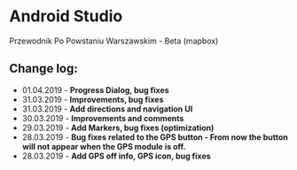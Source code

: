 # Android Studio
Przewodnik Po Powstaniu Warszawskim - Beta (mapbox)

## Change log:

* 01.04.2019 - <b>Progress Dialog, bug fixes</b>
* 31.03.2019 - <b>Improvements, bug fixes</b>
* 31.03.2019 - <b>Add directions and navigation UI</b>
* 30.03.2019 - <b>Improvements and comments</b>
* 29.03.2019 - <b>Add Markers, bug fixes (optimization)</b>
* 28.03.2019 - <b>Bug fixes related to the GPS button - From now the button will not appear when the GPS module is off.</b>
* 28.03.2019 - <b>Add GPS off info, GPS icon, bug fixes</b>
